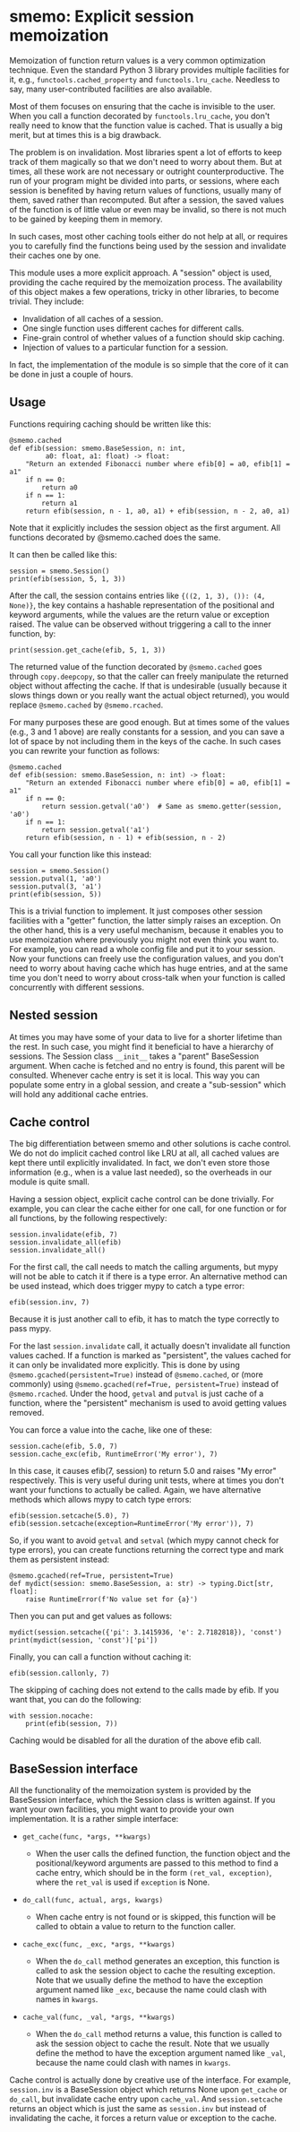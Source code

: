 # smemo: Explicit session memoization

Memoization of function return values is a very common optimization
technique.  Even the standard Python 3 library provides multiple
facilities for it, e.g., `functools.cached_property` and
`functools.lru_cache`.  Needless to say, many user-contributed
facilities are also available.

Most of them focuses on ensuring that the cache is invisible to the
user.  When you call a function decorated by `functools.lru_cache`,
you don't really need to know that the function value is cached.  That
is usually a big merit, but at times this is a big drawback.

The problem is on invalidation.  Most libraries spent a lot of efforts
to keep track of them magically so that we don't need to worry about
them.  But at times, all these work are not necessary or outright
counterproductive.  The run of your program might be divided into
parts, or sessions, where each session is benefited by having return
values of functions, usually many of them, saved rather than
recomputed.  But after a session, the saved values of the function is
of little value or even may be invalid, so there is not much to be
gained by keeping them in memory.

In such cases, most other caching tools either do not help at all, or
requires you to carefully find the functions being used by the session
and invalidate their caches one by one.

This module uses a more explicit approach.  A "session" object is
used, providing the cache required by the memoization process.  The
availability of this object makes a few operations, tricky in other
libraries, to become trivial.  They include:

  * Invalidation of all caches of a session.
  * One single function uses different caches for different calls.
  * Fine-grain control of whether values of a function should skip
    caching.
  * Injection of values to a particular function for a session.

In fact, the implementation of the module is so simple that the core
of it can be done in just a couple of hours.

## Usage

Functions requiring caching should be written like this:

    @smemo.cached
    def efib(session: smemo.BaseSession, n: int,
             a0: float, a1: float) -> float:
        "Return an extended Fibonacci number where efib[0] = a0, efib[1] = a1"
        if n == 0:
            return a0
        if n == 1:
            return a1
        return efib(session, n - 1, a0, a1) + efib(session, n - 2, a0, a1)

Note that it explicitly includes the session object as the first
argument.  All functions decorated by @smemo.cached does the same.

It can then be called like this:

    session = smemo.Session()
    print(efib(session, 5, 1, 3))

After the call, the session contains entries like `{((2, 1, 3), ()):
(4, None)}`, the key contains a hashable representation of the
positional and keyword arguments, while the values are the return
value or exception raised.  The value can be observed without
triggering a call to the inner function, by:

    print(session.get_cache(efib, 5, 1, 3))

The returned value of the function decorated by `@smemo.cached` goes
through `copy.deepcopy`, so that the caller can freely manipulate the
returned object without affecting the cache.  If that is undesirable
(usually because it slows things down or you really want the actual
object returned), you would replace `@smemo.cached` by
`@smemo.rcached`.

For many purposes these are good enough.  But at times some of the
values (e.g., 3 and 1 above) are really constants for a session, and
you can save a lot of space by not including them in the keys of the
cache.  In such cases you can rewrite your function as follows:

    @smemo.cached
    def efib(session: smemo.BaseSession, n: int) -> float:
        "Return an extended Fibonacci number where efib[0] = a0, efib[1] = a1"
        if n == 0:
            return session.getval('a0')  # Same as smemo.getter(session, 'a0')
        if n == 1:
            return session.getval('a1')
        return efib(session, n - 1) + efib(session, n - 2)

You call your function like this instead:

    session = smemo.Session()
    session.putval(1, 'a0')
    session.putval(3, 'a1')
    print(efib(session, 5))

This is a trivial function to implement.  It just composes other
session facilities with a "getter" function, the latter simply raises
an exception.  On the other hand, this is a very useful mechanism,
because it enables you to use memoization where previously you might
not even think you want to.  For example, you can read a whole config
file and put it to your session.  Now your functions can freely use
the configuration values, and you don't need to worry about having
cache which has huge entries, and at the same time you don't need to
worry about cross-talk when your function is called concurrently with
different sessions.

## Nested session

At times you may have some of your data to live for a shorter lifetime
than the rest.  In such case, you might find it beneficial to have a
hierarchy of sessions.  The Session class `__init__` takes a "parent"
BaseSession argument.  When cache is fetched and no entry is found,
this parent will be consulted.  Whenever cache entry is set it is
local.  This way you can populate some entry in a global session, and
create a "sub-session" which will hold any additional cache entries.

## Cache control

The big differentiation between smemo and other solutions is cache
control.  We do not do implicit cached control like LRU at all, all
cached values are kept there until explicitly invalidated.  In fact,
we don't even store those information (e.g., when is a value last
needed), so the overheads in our module is quite small.

Having a session object, explicit cache control can be done trivially.
For example, you can clear the cache either for one call, for one
function or for all functions, by the following respectively:

    session.invalidate(efib, 7)
    session.invalidate_all(efib)
    session.invalidate_all()

For the first call, the call needs to match the calling arguments, but
mypy will not be able to catch it if there is a type error.  An
alternative method can be used instead, which does trigger mypy to
catch a type error:

    efib(session.inv, 7)

Because it is just another call to efib, it has to match the type
correctly to pass mypy.

For the last `session.invalidate` call, it actually doesn't invalidate
all function values cached.  If a function is marked as "persistent",
the values cached for it can only be invalidated more explicitly.
This is done by using `@smemo.gcached(persistent=True)` instead of
`@smemo.cached`, or (more commonly) using `@smemo.gcached(ref=True,
persistent=True)` instead of `@smemo.rcached`.  Under the hood,
`getval` and `putval` is just cache of a function, where the
"persistent" mechanism is used to avoid getting values removed.

You can force a value into the cache, like one of these:

    session.cache(efib, 5.0, 7)
    session.cache_exc(efib, RuntimeError('My error'), 7)

In this case, it causes efib(7, session) to return 5.0 and raises "My
error" respectively.  This is very useful during unit tests, where at
times you don't want your functions to actually be called.  Again, we
have alternative methods which allows mypy to catch type errors:

    efib(session.setcache(5.0), 7)
    efib(session.setcache(exception=RuntimeError('My error')), 7)

So, if you want to avoid `getval` and `setval` (which mypy cannot
check for type errors), you can create functions returning the correct
type and mark them as persistent instead:

    @smemo.gcached(ref=True, persistent=True)
    def mydict(session: smemo.BaseSession, a: str) -> typing.Dict[str, float]:
        raise RuntimeError(f'No value set for {a}')

Then you can put and get values as follows:

    mydict(session.setcache({'pi': 3.1415936, 'e': 2.7182818}), 'const')
    print(mydict(session, 'const')['pi'])

Finally, you can call a function without caching it:

    efib(session.callonly, 7)

The skipping of caching does not extend to the calls made by efib.  If
you want that, you can do the following:

    with session.nocache:
        print(efib(session, 7))

Caching would be disabled for all the duration of the above efib call.

## BaseSession interface

All the functionality of the memoization system is provided by the
BaseSession interface, which the Session class is written against.  If
you want your own facilities, you might want to provide your own
implementation.  It is a rather simple interface:

  * `get_cache(func, *args, **kwargs)`

      * When the user calls the defined function, the function
        object and the positional/keyword arguments are passed to
        this method to find a cache entry, which should be in the
        form `(ret_val, exception)`, where the `ret_val` is used if
        `exception` is None.

  * `do_call(func, actual, args, kwargs)`

      * When cache entry is not found or is skipped, this function
        will be called to obtain a value to return to the function
        caller.

  * `cache_exc(func, _exc, *args, **kwargs)`

      * When the `do_call` method generates an exception, this
        function is called to ask the session object to cache the
        resulting exception.  Note that we usually define the method
        to have the exception argument named like `_exc`, because
        the name could clash with names in `kwargs`.

  * `cache_val(func, _val, *args, **kwargs)`

      * When the `do_call` method returns a value, this function is
        called to ask the session object to cache the result.  Note
        that we usually define the method to have the exception
        argument named like `_val`, because the name could clash
        with names in `kwargs`.

Cache control is actually done by creative use of the interface.  For
example, `session.inv` is a BaseSession object which returns None upon
`get_cache` or `do_call`, but invalidate cache entry upon `cache_val`.
And `session.setcache` returns an object which is just the same as
`session.inv` but instead of invalidating the cache, it forces a
return value or exception to the cache.
